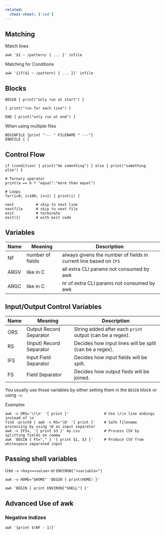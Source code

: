 ```yaml
---
related:
  cheat-sheet: ['sed']
---
```


## Matching

Match lines

    awk '$1 ~ /pattern/ { ... }' infile

Matching for Conditions

    awk '{if($1 ~ /pattern) { ... }}' infile

## Blocks

    BEGIN { print("only run at start") }
    
    { print("run for each line") }
    
    END { print("only run at end") }
    
When using multiple files

    BEGINFILE {print "--- " FILENAME " ---"}
    ENDFILE { }
    
## Control Flow

    if (condition) { print("do something") } else { print("something else") }
    
    # Ternary operator
    print(a == b ? "equal":"more than equal")
    
    # Loops
    for(i=0; i<100; i+=1) { print(i) }

    next          # skip to next line
    nextfile      # skip to next file
    exit          # terminate 
    exit(1)       # with exit code

##  Variables

| Name   | Meaning  | Description |
|--------|----------|-------------|
| NF     | number of fields | always givens the number of fields in current line based on `IFS` |
| ARGV   | like in C | all extra CLI params not consumed by awk |
| ARGC   | like in C | nr of extra CLI params not consumed by awk |

## Input/Output Control Variables

| Name   | Meaning  | Description |
|--------|----------|-------------|
| ORS    | Output Record Separator  | String added after each `print` output (can be a regex). |
| RS     | (Input) Record Separator | Decides how input lines will be split (can be a regex). |
| IFS    | Input Field Separator | Decides how input fields will be split. |
| FS     | Field Separator | Decides how output fieds will be joined. |

You usually use those variables by either setting them in the `BEGIN` block or using `-v`.

Examples

    awk -v ORS='\r\n' '{ print }'                # Use \r\n line endings instead of \n
    find -print0 | awk -v RS='\0' '{ print }'    # Safe filename processing by using \0 as input separator
    awk -v IFS=, '{ print $3 }' my.csv           # Process CSV by splitting fields on comma
    awk 'BEGIN { FS="," } '{ print $1, $3 }'     # Produce CSV from whitespace separated input

## Passing shell variables

Use `-v <key>=<value>` or `ENVIRON["<variable>"]`

    awk -v HOME="$HOME" 'BEGIN { print(HOME) }'

    awk 'BEGIN { print ENVIRON["SHELL"] }'

## Advanced Use of awk

### Negative Indizes

    awk '{print $(NF - 1)}'
